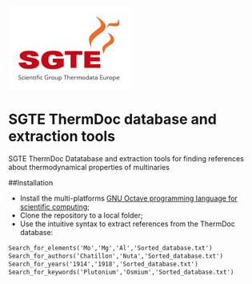 ![](SGTE.gif)

# SGTE ThermDoc database and extraction tools
SGTE ThermDoc Datatabase and extraction tools for finding references about thermodynamical properties of multinaries

##Installation
- Install the multi-platforms [GNU Octave programming language for scientific computing](https://octave.org/);
- Clone the repository to a local folder;
- Use the intuitive syntax to extract references from the ThermDoc database:

```
Search_for_elements('Mo','Mg','Al','Sorted_database.txt')
Search_for_authors('Chatillon','Nuta','Sorted_database.txt')
Search_for_years('1914','1918','Sorted_database.txt')
Search_for_keywords('Plutonium','Osmium','Sorted_database.txt')
```
